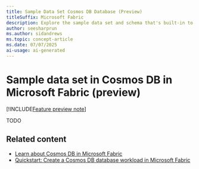 ```yaml
---
title: Sample Data Set Cosmos DB Database (Preview)
titleSuffix: Microsoft Fabric
description: Explore the sample data set and schema that's built-in to the Cosmos DB database workload within Microsoft Fabric.
author: seesharprun
ms.author: sidandrews
ms.topic: concept-article
ms.date: 07/07/2025
ai-usage: ai-generated
---
```


# Sample data set in Cosmos DB in Microsoft Fabric (preview)

[!INCLUDE[Feature preview note](../../includes/feature-preview-note.md)]

TODO

## Related content

- [Learn about Cosmos DB in Microsoft Fabric](overview.md)
- [Quickstart: Create a Cosmos DB database workload in Microsoft Fabric](quickstart-portal.md)
